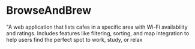 # BrowseAndBrew
"A web application that lists cafes in a specific area with Wi-Fi availability and ratings. Includes features like filtering, sorting, and map integration to help users find the perfect spot to work, study, or relax

